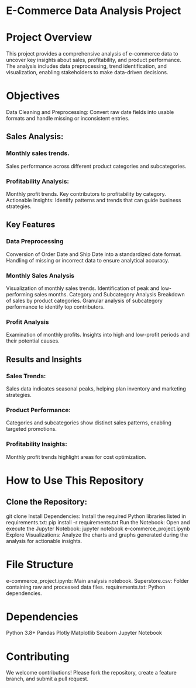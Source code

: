 # E-Commerce Data Analysis Project

# Project Overview
This project provides a comprehensive analysis of e-commerce data to uncover key insights about sales, profitability, and product performance. The analysis includes data preprocessing, trend identification, and visualization, enabling stakeholders to make data-driven decisions.

# Objectives
Data Cleaning and Preprocessing: Convert raw date fields into usable formats and handle missing or inconsistent entries.

## Sales Analysis:

### Monthly sales trends.
Sales performance across different product categories and subcategories.

### Profitability Analysis:
Monthly profit trends.
Key contributors to profitability by category.
Actionable Insights: Identify patterns and trends that can guide business strategies.

## Key Features

### Data Preprocessing
Conversion of Order Date and Ship Date into a standardized date format.
Handling of missing or incorrect data to ensure analytical accuracy.

### Monthly Sales Analysis

Visualization of monthly sales trends.
Identification of peak and low-performing sales months.
Category and Subcategory Analysis
Breakdown of sales by product categories.
Granular analysis of subcategory performance to identify top contributors.

### Profit Analysis
Examination of monthly profits.
Insights into high and low-profit periods and their potential causes.

## Results and Insights

### Sales Trends:
Sales data indicates seasonal peaks, helping plan inventory and marketing strategies.

### Product Performance: 
Categories and subcategories show distinct sales patterns, enabling targeted promotions.

### Profitability Insights: 
Monthly profit trends highlight areas for cost optimization.

# How to Use This Repository

## Clone the Repository:
git clone <repository-url>
Install Dependencies: Install the required Python libraries listed in requirements.txt:
pip install -r requirements.txt
Run the Notebook: Open and execute the Jupyter Notebook:
jupyter notebook e-commerce_project.ipynb
Explore Visualizations: Analyze the charts and graphs generated during the analysis for actionable insights.

# File Structure

e-commerce_project.ipynb: Main analysis notebook.
Superstore.csv: Folder containing raw and processed data files.
requirements.txt: Python dependencies.

# Dependencies
Python 3.8+
Pandas
Plotly
Matplotlib
Seaborn
Jupyter Notebook

# Contributing
We welcome contributions! Please fork the repository, create a feature branch, and submit a pull request.


